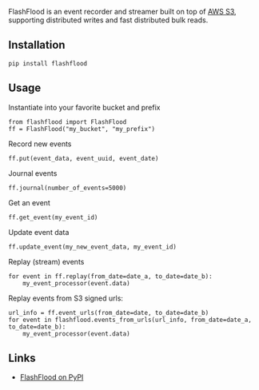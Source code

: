 FlashFlood is an event recorder and streamer built on top of [AWS S3](https://aws.amazon.com/s3/),
supporting distributed writes and fast distributed bulk reads.

## Installation
    pip install flashflood

## Usage
Instantiate into your favorite bucket and prefix
```
from flashflood import FlashFlood
ff = FlashFlood("my_bucket", "my_prefix")
```

Record new events
```
ff.put(event_data, event_uuid, event_date)
```

Journal events
```
ff.journal(number_of_events=5000)
```

Get an event
```
ff.get_event(my_event_id)
```

Update event data
```
ff.update_event(my_new_event_data, my_event_id)
```

Replay (stream) events
```
for event in ff.replay(from_date=date_a, to_date=date_b):
    my_event_processor(event.data)
```

Replay events from S3 signed urls:
```
url_info = ff.event_urls(from_date=date, to_date=date_b)
for event in flashflood.events_from_urls(url_info, from_date=date_a, to_date=date_b):
    my_event_processor(event.data)
```

## Links
- [FlashFlood on PyPI](https://pypi.org/project/flash-flood/)
